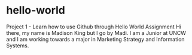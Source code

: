 # hello-world
Project 1 - Learn how to use Github through Hello World Assignment 
Hi there, my name is Madison King but I go by Madi. I am a Junior at UNCW and I am working towards a major in Marketing Strategy and Information Systems. 
